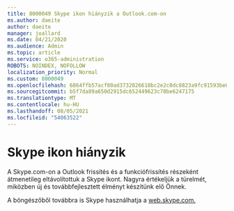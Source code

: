 ```yaml
---
title: 8000049 Skype ikon hiányzik a Outlook.com-on
ms.author: daeite
author: daeite
manager: joallard
ms.date: 04/21/2020
ms.audience: Admin
ms.topic: article
ms.service: o365-administration
ROBOTS: NOINDEX, NOFOLLOW
localization_priority: Normal
ms.custom: 8000049
ms.openlocfilehash: 6864ffb57acf80ad3732826618bc2e2c0dc8823a9fc91593be0a3697cd110ca0
ms.sourcegitcommit: b5f7da89a650d2915dc652449623c78be6247175
ms.translationtype: MT
ms.contentlocale: hu-HU
ms.lasthandoff: 08/05/2021
ms.locfileid: "54063522"
---
```

# <a name="skype-icon-missing"></a>Skype ikon hiányzik

A Skype.com-on a Outlook frissítés és a funkciófrissítés részeként átmenetileg eltávolítottuk a Skype ikont. Nagyra értékeljük a türelmét, miközben új és továbbfejlesztett élményt készítünk elő Önnek.

A böngészőből továbbra is Skype használhatja a [web.skype.com.](https://web.skype.com)